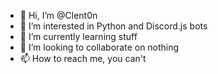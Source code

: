- 👋 Hi, I’m @Clent0n
- 👀 I’m interested in Python and Discord.js bots
- 🌱 I’m currently learning stuff
- 💞️ I’m looking to collaborate on nothing
- 📫 How to reach me, you can't

